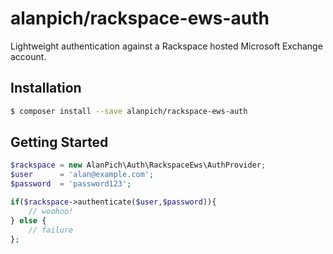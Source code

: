 # alanpich/rackspace-ews-auth

Lightweight authentication against a Rackspace hosted Microsoft Exchange account.

## Installation
````sh
$ composer install --save alanpich/rackspace-ews-auth
````


## Getting Started
````php
$rackspace = new AlanPich\Auth\RackspaceEws\AuthProvider;
$user      = 'alan@example.com';
$password  = 'password123';

if($rackspace->authenticate($user,$password)){
    // woohoo!
} else {
    // failure
};
````